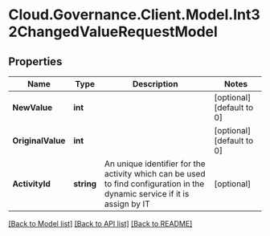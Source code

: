 # Cloud.Governance.Client.Model.Int32ChangedValueRequestModel
## Properties

Name | Type | Description | Notes
------------ | ------------- | ------------- | -------------
**NewValue** | **int** |  | [optional] [default to 0]
**OriginalValue** | **int** |  | [optional] [default to 0]
**ActivityId** | **string** | An unique identifier for the activity which can be used to find configuration in the dynamic service if it is assign by IT | [optional] 

[[Back to Model list]](../README.md#documentation-for-models) [[Back to API list]](../README.md#documentation-for-api-endpoints) [[Back to README]](../README.md)


